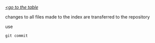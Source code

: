 [*<go to the table*](/readme.md)

changes to all files made to the index are transferred to the repository

use 

```
git commit
